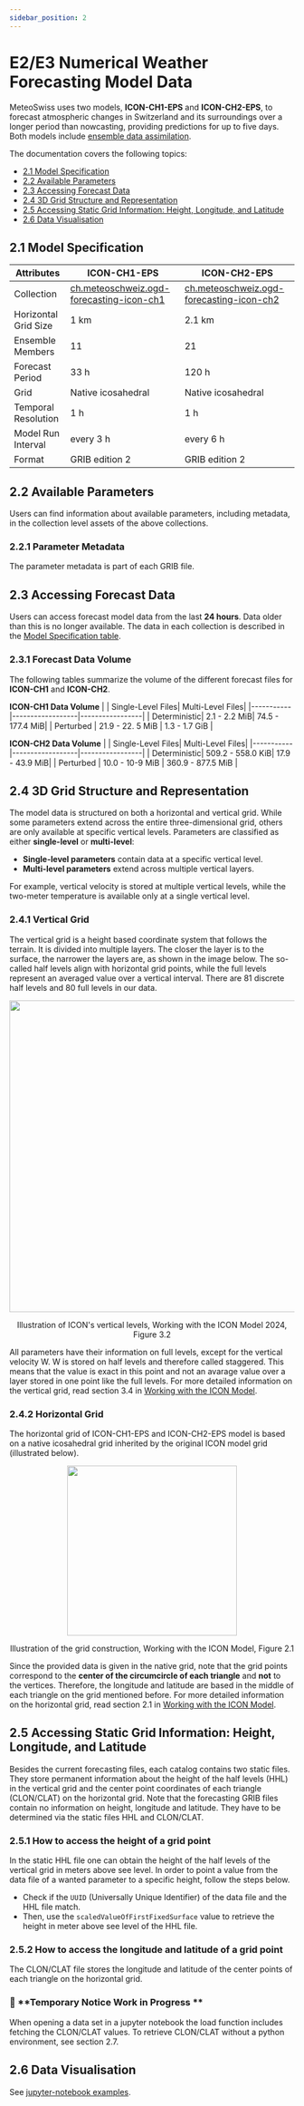 ```yaml
---
sidebar_position: 2
---
```


# E2/E3 Numerical Weather Forecasting Model Data

MeteoSwiss uses two models, **ICON-CH1-EPS** and **ICON-CH2-EPS**, to forecast atmospheric changes in Switzerland and its surroundings over a longer period than nowcasting, providing predictions for up to five days. Both models include [ensemble data assimilation](https://www.meteoswiss.admin.ch/weather/warning-and-forecasting-systems/icon-forecasting-systems/ensemble-data-assimilation.html).

The documentation covers the following topics:
- [2.1 Model Specification](#21-model-specification)
- [2.2 Available Parameters](#22-available-parameters)
- [2.3 Accessing Forecast Data](#23-accessing-forecast-data)
- [2.4 3D Grid Structure and Representation](#24-3d-grid-structure-and-representation)
- [2.5 Accessing Static Grid Information: Height, Longitude, and Latitude](#25-accessing-static-grid-information-height-longitude-and-latitude)
- [2.6 Data Visualisation](#26-data-visualisation)

## 2.1 Model Specification

| **Attributes**| **ICON-CH1-EPS** | **ICON-CH2-EPS**|
|-----------|------------------|-----------------|
| Collection |[ch.meteoschweiz.ogd-forecasting-icon-ch1](https://sys-data.int.bgdi.ch/browser/#/collections/ch.meteoschweiz.ogd-forecasting-icon-ch1?.language=en) | [ch.meteoschweiz.ogd-forecasting-icon-ch2](https://sys-data.int.bgdi.ch/browser/#/collections/ch.meteoschweiz.ogd-forecasting-icon-ch2?.language=en) |
| Horizontal Grid Size | 1 km | 2.1 km |
| Ensemble Members | 11 | 21 |
| Forecast Period | 33 h | 120 h |
| Grid | Native icosahedral | Native icosahedral |
| Temporal Resolution |  1 h | 1 h |
| Model Run Interval | every 3 h | every 6 h |
| Format | GRIB edition 2 | GRIB edition 2 |


## 2.2 Available Parameters

Users can find information about available parameters, including metadata, in the collection level assets of the above collections.

### 2.2.1 Parameter Metadata

The parameter metadata is part of each GRIB file.


## 2.3 Accessing Forecast Data

Users can access forecast model data from the last **24 hours**. Data older than this is no longer available. The data in each collection is described in the [Model Specification table](#21-model-specification).

### 2.3.1 Forecast Data Volume

The following tables summarize the volume of the different forecast files for **ICON-CH1** and **ICON-CH2**.

**ICON-CH1 Data Volume**
| | Single-Level Files| Multi-Level Files|
|-----------|------------------|-----------------|
| Deterministic| 2.1 - 2.2 MiB| 74.5 - 177.4 MiB|
| Perturbed | 21.9 - 22. 5 MiB | 1.3 - 1.7 GiB |


**ICON-CH2 Data Volume**
| | Single-Level Files| Multi-Level Files|
|-----------|------------------|-----------------|
| Deterministic| 509.2 - 558.0 KiB| 17.9 - 43.9 MiB|
| Perturbed | 10.0 - 10-9 MiB | 360.9 - 877.5 MiB |


## 2.4 3D Grid Structure and Representation
The model data is structured on both a horizontal and vertical grid. While some parameters extend across the entire three-dimensional grid, others are only available at specific vertical levels.
Parameters are classified as either **single-level** or **multi-level**:
- **Single-level parameters** contain data at a specific vertical level.
- **Multi-level parameters** extend across multiple vertical layers.

For example, vertical velocity is stored at multiple vertical levels, while the two-meter temperature is available only at a single vertical level.


### 2.4.1 Vertical Grid

The vertical grid is a height based coordinate system that follows the terrain. It is divided into multiple layers. The closer the layer is to
the surface, the narrower the layers are, as shown in the image below.
The so-called half levels align with horizontal grid points, while the full levels represent an averaged value over a vertical interval.
There are 81 discrete half levels and 80 full levels in our data.

<div align="center">
<img src="/opendata/docs_img/VerticalLayers.png" width="550"/>

Illustration of ICON's vertical levels, Working with the ICON Model 2024, Figure 3.2
</div>

All parameters have their information on full levels, except for the vertical velocity W. W is stored on half levels and therefore called staggered.
This means that the value is exact in this point
and not an avarage value over a layer stored in one point like the full levels. For more detailed information on the vertical grid, read section 3.4 in [Working with the ICON Model](https://www.dwd.de/DE/leistungen/nwv_icon_tutorial/pdf_einzelbaende/icon_tutorial2024.pdf?__blob=publicationFile&v=3).

### 2.4.2 Horizontal Grid

The horizontal grid of ICON-CH1-EPS and ICON-CH2-EPS model is based on a native icosahedral grid inherited by the original ICON model grid (illustrated below).

<div align="center">
<img src="/opendata/docs_img/IcosahedralGrid.png" width="300"/>

Illustration of the grid construction, Working with the ICON Model, Figure 2.1
</div>

Since the provided data is given in the native grid, note that the grid points correspond to the **center of the circumcircle of each triangle** and **not** to the vertices. Therefore, the longitude and latitude are based in the middle of each triangle on the grid mentioned before. For more detailed information on
the horizontal grid, read section 2.1 in [Working with the ICON Model](https://www.dwd.de/DE/leistungen/nwv_icon_tutorial/pdf_einzelbaende/icon_tutorial2024.pdf?__blob=publicationFile&v=3).

## 2.5 Accessing Static Grid Information: Height, Longitude, and Latitude

Besides the current forecasting files, each catalog contains two static files. They store permanent information about the height of the half levels (HHL) in the vertical grid and
the center point coordinates of each triangle (CLON/CLAT) on the horizontal grid. Note that the forecasting GRIB files contain no information on height, longitude and latitude. They have to be determined via the static files HHL and CLON/CLAT.

### 2.5.1 How to access the height of a grid point

In the static HHL file one can obtain the height of the half levels of the vertical grid in meters above see level. In order to point a value from the data file of a wanted parameter to a specific height, follow the steps below.
- Check if the `UUID` (Universally Unique Identifier) of the data file and the HHL file match.
- Then, use the `scaledValueOfFirstFixedSurface` value to retrieve the height in meter above see level of the HHL file.

### 2.5.2 How to access the longitude and latitude of a grid point

The CLON/CLAT file stores the longitude and latitude of the center points of each triangle on the horizontal grid.
### 🚧  **Temporary Notice Work in Progress **  
When opening a data set in a jupyter notebook the load function includes fetching the CLON/CLAT values. To retrieve CLON/CLAT without a python environment, see section 2.7.


## 2.6 Data Visualisation

See [jupyter-notebook examples](https://github.com/MeteoSwiss/opendata-nwp-demos).
